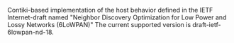 Contiki-based implementation of the host behavior defined in the IETF Internet-draft named "Neighbor Discovery Optimization for Low Power and Lossy Networks (6LoWPAN)" The current supported version is draft-ietf-6lowpan-nd-18.